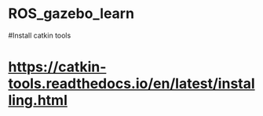 # ROS_gazebo_learn


#Install catkin tools 
# https://catkin-tools.readthedocs.io/en/latest/installing.html
